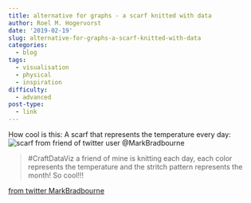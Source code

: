 ```yaml
---
title: alternative for graphs - a scarf knitted with data
author: Roel M. Hogervorst
date: '2019-02-19'
slug: alternative-for-graphs-a-scarf-knitted-with-data
categories:
  - blog
tags:
  - visualisation
  - physical
  - inspiration
difficulty:
  - advanced
post-type:
  - link
---
```


How cool is this: A scarf that represents the temperature every day:
![scarf from friend of twitter user @MarkBradbourne](/images/scarf.jpg)

>#CraftDataViz a friend of mine is knitting each day, each color represents the temperature and the stritch pattern represents the month! So cool!!!

[from twitter MarkBradbourne](https://twitter.com/MarkBradbourne/status/1066438553238990848)
